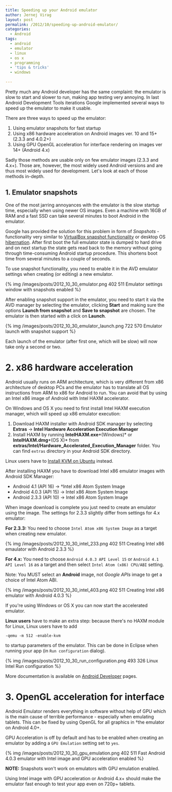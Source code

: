 ```yaml
---
title: Speeding up your Android emulator
author: Jernej Virag
layout: post
permalink: /2012/10/speeding-up-android-emulator/
categories:
  - Android
tags:
  - android
  - emulator
  - linux
  - os x
  - programming
  - 'tips & tricks'
  - windows
  
---
```

Pretty much any Android developer has the same complaint: the emulator is slow to start and slower to run, making app testing very annoying. In last Android Development Tools iterations Google implemented several ways to speed up the emulator to make it usable.
<!--more-->

There are three ways to speed up the emulator:

1.  Using emulator snapshots for fast startup
2.  Using x86 hardware acceleration on Android images ver. 10 and 15+ (2.3.3 and 4.0.2+)
3.  Using GPU OpenGL acceleration for interface rendering on images ver 14+ (Android 4.x)

Sadly those methods are usable only on few emulator images (2.3.3 and 4.x+). Those are, however, the most widely used Android versions and are thus most widely used for development. Let's look at each of those methods in-depth.

## 1. Emulator snapshots

One of the most jarring annoyances with the emulator is the slow startup time, especially when using newer OS images. Even a machine with 16GB of RAM and a fast SSD can take several minutes to boot Android in the emulator.

Google has provided the solution for this problem in form of *Snapshots* - functionality very similar to [VirtualBox snapshot functionality][1] or desktop OS [hibernation][2]. After first boot the full emulator state is dumped to hard drive and on next startup the state gets read back to the memory without going through time-consuming Android startup procedure. This shortens boot time from several minutes to a couple of seconds.

To use snapshot functionality, you need to enable it in the AVD emulator settings when creating (or editing) a new emulator.

{% img /images/posts/2012_10_30_emulator.png 402 511 Emulator settings window with snapshots enabled %}

After enabling snapshot support in the emulator, you need to start it via the AVD manager by selecting the emulator, clicking **Start** and making sure the options **Launch from snapshot** and **Save to snapshot** are chosen. The emulator is then started with a click on **Launch**.

{% img /images/posts/2012_10_30_emulator_launch.png 722 570 Emulator launch with snapshot support %}

Each launch of the emulator (after first one, which will be slow) will now take only a second or two.

# 2. x86 hardware acceleration

Android usually runs on ARM architecture, which is very different from x86 architecture of desktop PCs and the emulator has to translate all OS instructions from ARM to x86 for Android to run. You can avoid that by using an Intel x86 image of Android with Intel HAXM accelerator.

On Windows and OS X you need to first install Intel HAXM execution manager, which will speed up x86 emulator execution:

1.  Download HAXM installer with Android SDK manager by selecting **Extras** -> **Intel Hardware Acceleration Execution Manager**
2.  Install HAXM by running **IntelHAXM.exe***(Windows)* or **IntelHAXM.dmg***(OS X)* from **extras/Intel/Hardware\_Accelerated\_Execution_Manager** folder. You can find `extras` directory in your Android SDK directory.

Linux users have to [Install KVM on Ubuntu][9] instead.

After installing HAXM you have to download Intel x86 emulator images with Android SDK Manager:

*   Android 4.1 (API 16) -> †Intel x86 Atom System Image
*   Android 4.0.3 (API 15) -> Intel x86 Atom System Image
*   Android 2.3.3 (API 10) -> Intel x86 Atom System Image

When image download is complete you just need to create an emulator using the image. The settings for 2.3.3 slightly differ from settings for 4.x emulator:

**For 2.3.3:** You need to choose `Intel Atom x86 System Image` as a target when creating new emulator.

{% img /images/posts/2012_10_30_intel_233.png 402 511 Creating Intel x86 emaulator with Android 2.3.3 %}

**For 4.x:** You need to choose `Android 4.0.3 API Level 15` or `Android 4.1 API Level 16` as a target and then select `Intel Atom (x86) CPU/ABI` setting.

Note: You MUST select an **Android** image, not *Google APIs* image to get a choice of Intel Atom ABI.

{% img /images/posts/2012_10_30_intel_403.png 402 511 Creating Intel x86 emulator with Android 4.0.3 %}

If you're using Windows or OS X you can now start the accelerated emulator.

**Linux users** have to make an extra step: because there's no HAXM module for Linux, Linux users have to add

	-qemu -m 512 -enable-kvm

to startup parameters of the emulator. This can be done in Eclipse when running your app (in `Run configuration` dialog).


{% img /images/posts/2012_10_30_run_configuration.png 493 326 Linux Intel Run configuration %}

More documentation is available on [Android Developer][7] pages.

# 3. OpenGL acceleration for interface

Android Emulator renders everything in software without help of GPU which is the main cause of terrible performance - especially when emulating tablets. This can be fixed by using OpenGL for all graphics in †the emulator on Android 4.0+.

GPU Acceleration is off by default and has to be enabled when creating an emulator by adding a `GPU Emulation` setting set to `yes`.


{% img /images/posts/2012_10_30_gpu_emulation.png 402 511 Fast Android 4.0.3 emulator with Intel image and GPU acceleration enabled %}

**NOTE:** Snapshots won't work on emulators with GPU emulation enabled.

Using Intel image with GPU acceleration or Android 4.x+ should make the emulator fast enough to test your app even on 720p+ tablets.

 [1]: http://www.virtualbox.org/manual/ch01.html#snapshots
 [2]: http://en.wikipedia.org/wiki/Hibernation_(computing)
 [7]: http://developer.android.com/tools/devices/emulator.html#accel-vm
 [9]: https://help.ubuntu.com/community/KVM/Installation